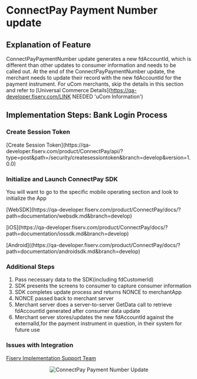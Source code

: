 # ConnectPay Payment Number update
## Explanation of Feature
ConnectPayPaymentNumber update generates a new fdAccountId, which is different than other updates to consumer information and needs to be called out. At the end of the ConnectPayPaymentNumber update, the merchant needs to update their record with the new fdAccountId for the payment instrument.
For uCom merchants, skip the details in this section and refer to [Universal Commerce Details](https://qa-developer.fiserv.com/LINK NEEDED 'uCom Information')

## Implementation Steps: Bank Login Process

### Create Session Token 
<p>
[Create Session Token](https://qa-developer.fiserv.com/product/ConnectPay/api/?type=post&path=/security/createsessiontoken&branch=develop&version=1.0.0)
</p>

### Initialize and Launch ConnectPay SDK 
You will want to go to the specific mobile operating section and look to initialize the App
<p>
[WebSDK](https://qa-developer.fiserv.com/product/ConnectPay/docs/?path=documentation/websdk.md&branch=develop)
</p>
<p>
[iOS](https://qa-developer.fiserv.com/product/ConnectPay/docs/?path=documentation/iossdk.md&branch=develop)
</p>
<p>
[Android]((https://qa-developer.fiserv.com/product/ConnectPay/docs/?path=documentation/androidsdk.md&branch=develop)
</p>

### Additional Steps
<ol>
  <li>Pass necessary data to the SDK(including fdCustomerId)</li>
  <li>SDK presents the screens to consumer to capture consumer information</li>
  <li>SDK completes update process and returns NONCE to merchantApp</li>
  <li>NONCE passed back to merchant server</li>
  <li>Merchant server does a server-to-server GetData call to retrieve fdAccountId generated after consumer data update</li>
  <li>Merchant server stores/updates the new fdAccountId against the externalId,for the payment instrument in question, in their system for future use</li>
</ol>

### Issues with Integration
[Fiserv Implementation Support Team](mailto:DL-GBL-VASDelivery@fiserv.com)
<center><img src="https://raw.githubusercontent.com/Fiserv/connect-pay/develop/assets/images/Payment Number Architecture.png" alt="ConnectPay Payment Number Update" class="center"></center>
